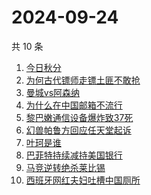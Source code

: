 # 2024-09-24

共 10 条

<!-- BEGIN -->
<!-- 最后更新时间 Tue Sep 24 2024 02:12:14 GMT+0800 (China Standard Time) -->

1. [今日秋分](https://www.zhihu.com/search?q=%E4%BB%8A%E6%97%A5%E7%A7%8B%E5%88%86)
1. [为何古代镖师走镖土匪不敢抢](https://www.zhihu.com/search?q=%E4%B8%BA%E4%BD%95%E5%8F%A4%E4%BB%A3%E9%95%96%E5%B8%88%E8%B5%B0%E9%95%96%E5%9C%9F%E5%8C%AA%E4%B8%8D%E6%95%A2%E6%8A%A2)
1. [曼城vs阿森纳](https://www.zhihu.com/search?q=%E6%9B%BC%E5%9F%8Evs%E9%98%BF%E6%A3%AE%E7%BA%B3)
1. [为什么在中国邮箱不流行](https://www.zhihu.com/search?q=%E4%B8%BA%E4%BB%80%E4%B9%88%E5%9C%A8%E4%B8%AD%E5%9B%BD%E9%82%AE%E7%AE%B1%E4%B8%8D%E6%B5%81%E8%A1%8C)
1. [黎巴嫩通信设备爆炸致37死](https://www.zhihu.com/search?q=%E9%BB%8E%E5%B7%B4%E5%AB%A9%E9%80%9A%E4%BF%A1%E8%AE%BE%E5%A4%87%E7%88%86%E7%82%B8%E8%87%B437%E6%AD%BB)
1. [幻兽帕鲁方回应任天堂起诉](https://www.zhihu.com/search?q=%E5%B9%BB%E5%85%BD%E5%B8%95%E9%B2%81%E6%96%B9%E5%9B%9E%E5%BA%94%E4%BB%BB%E5%A4%A9%E5%A0%82%E8%B5%B7%E8%AF%89)
1. [叶珂是谁](https://www.zhihu.com/search?q=%E5%8F%B6%E7%8F%82%E6%98%AF%E8%B0%81)
1. [巴菲特持续减持美国银行](https://www.zhihu.com/search?q=%E5%B7%B4%E8%8F%B2%E7%89%B9%E6%8C%81%E7%BB%AD%E5%87%8F%E6%8C%81%E7%BE%8E%E5%9B%BD%E9%93%B6%E8%A1%8C)
1. [马竞逆转绝杀莱比锡](https://www.zhihu.com/search?q=%E9%A9%AC%E7%AB%9E%E9%80%86%E8%BD%AC%E7%BB%9D%E6%9D%80%E8%8E%B1%E6%AF%94%E9%94%A1)
1. [西班牙网红夫妇吐槽中国厕所](https://www.zhihu.com/search?q=%E8%A5%BF%E7%8F%AD%E7%89%99%E7%BD%91%E7%BA%A2%E5%A4%AB%E5%A6%87%E5%90%90%E6%A7%BD%E4%B8%AD%E5%9B%BD%E5%8E%95%E6%89%80)

<!-- END -->
